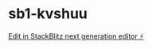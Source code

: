 # sb1-kvshuu

[Edit in StackBlitz next generation editor ⚡️](https://stackblitz.com/~/github.com/iambritto1986/sb1-kvshuu)